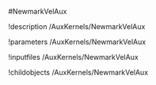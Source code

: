 <!-- MOOSE Object Documentation Stub: Remove this when content is added. -->
#NewmarkVelAux

!description /AuxKernels/NewmarkVelAux

!parameters /AuxKernels/NewmarkVelAux

!inputfiles /AuxKernels/NewmarkVelAux

!childobjects /AuxKernels/NewmarkVelAux
